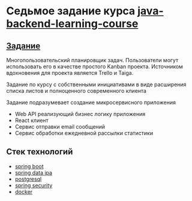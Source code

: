 # Cедьмое задание курса [java-backend-learning-course](https://zhukovsd.github.io/java-backend-learning-course/)

## [Задание](https://zhukovsd.github.io/java-backend-learning-course/Projects/TaskTracker/)

Многопользовательский планировщик задач. Пользователи могут использовать его в качестве простого Kanban проекта. Источником вдохновения для проекта является Trello и Taiga.

Задание по курсу с собственными инициативами в виде расширения списка листов и полноценного современного клиента

Задание подразумевает создание микросервисного приложения

* Web API реализующий бизнес логику приложения
* React клиент
* Сервис отправки email сообщений
* Сервис обработки ежедневной рассылки статистики

## Стек технологий

* [spring boot](https://spring.io/projects/spring-boot)
* [spring data jpa](https://spring.io/projects/spring-data-jpa)
* [postgresql](https://www.postgresql.org/)
* [spring security](https://spring.io/projects/spring-security)
* [docker](https://www.docker.com/)
